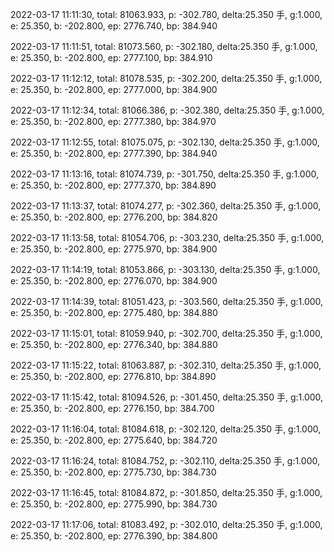 2022-03-17 11:11:30, total: 81063.933, p: -302.780, delta:25.350 手, g:1.000, e: 25.350, b: -202.800, ep: 2776.740, bp: 384.940

2022-03-17 11:11:51, total: 81073.560, p: -302.180, delta:25.350 手, g:1.000, e: 25.350, b: -202.800, ep: 2777.100, bp: 384.910

2022-03-17 11:12:12, total: 81078.535, p: -302.200, delta:25.350 手, g:1.000, e: 25.350, b: -202.800, ep: 2777.000, bp: 384.900

2022-03-17 11:12:34, total: 81066.386, p: -302.380, delta:25.350 手, g:1.000, e: 25.350, b: -202.800, ep: 2777.380, bp: 384.970

2022-03-17 11:12:55, total: 81075.075, p: -302.130, delta:25.350 手, g:1.000, e: 25.350, b: -202.800, ep: 2777.390, bp: 384.940

2022-03-17 11:13:16, total: 81074.739, p: -301.750, delta:25.350 手, g:1.000, e: 25.350, b: -202.800, ep: 2777.370, bp: 384.890

2022-03-17 11:13:37, total: 81074.277, p: -302.360, delta:25.350 手, g:1.000, e: 25.350, b: -202.800, ep: 2776.200, bp: 384.820

2022-03-17 11:13:58, total: 81054.706, p: -303.230, delta:25.350 手, g:1.000, e: 25.350, b: -202.800, ep: 2775.970, bp: 384.900

2022-03-17 11:14:19, total: 81053.866, p: -303.130, delta:25.350 手, g:1.000, e: 25.350, b: -202.800, ep: 2776.070, bp: 384.900

2022-03-17 11:14:39, total: 81051.423, p: -303.560, delta:25.350 手, g:1.000, e: 25.350, b: -202.800, ep: 2775.480, bp: 384.880

2022-03-17 11:15:01, total: 81059.940, p: -302.700, delta:25.350 手, g:1.000, e: 25.350, b: -202.800, ep: 2776.340, bp: 384.880

2022-03-17 11:15:22, total: 81063.887, p: -302.310, delta:25.350 手, g:1.000, e: 25.350, b: -202.800, ep: 2776.810, bp: 384.890

2022-03-17 11:15:42, total: 81094.526, p: -301.450, delta:25.350 手, g:1.000, e: 25.350, b: -202.800, ep: 2776.150, bp: 384.700

2022-03-17 11:16:04, total: 81084.618, p: -302.120, delta:25.350 手, g:1.000, e: 25.350, b: -202.800, ep: 2775.640, bp: 384.720

2022-03-17 11:16:24, total: 81084.752, p: -302.110, delta:25.350 手, g:1.000, e: 25.350, b: -202.800, ep: 2775.730, bp: 384.730

2022-03-17 11:16:45, total: 81084.872, p: -301.850, delta:25.350 手, g:1.000, e: 25.350, b: -202.800, ep: 2775.990, bp: 384.730

2022-03-17 11:17:06, total: 81083.492, p: -302.010, delta:25.350 手, g:1.000, e: 25.350, b: -202.800, ep: 2776.390, bp: 384.800